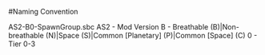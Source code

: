 #Naming Convention

AS2-B0-SpawnGroup.sbc
AS2 - Mod Version
B   - Breathable (B)|Non-breathable (N)|Space (S)|Common [Planetary] (P)|Common [Space] (C) 
0   - Tier 0-3
